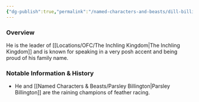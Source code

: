 ```yaml
---
{"dg-publish":true,"permalink":"/named-characters-and-beasts/dill-billington/","tags":["NPC"],"updated":"2025-03-01T21:15:21.909+00:00"}
---
```



### Overview
He is the leader of [[Locations/OFC/The Inchling Kingdom\|The Inchling Kingdom]] and is known for speaking in a very posh accent and being proud of his family name. 

### Notable Information & History 
- He and [[Named Characters & Beasts/Parsley Billington\|Parsley Billington]] are the raining champions of feather racing. 